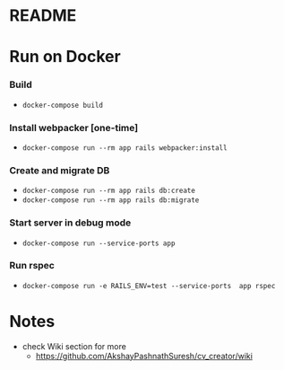 # README


# Run on Docker
### Build 
  - `docker-compose build`

### Install webpacker [one-time]
  - `docker-compose run --rm app rails webpacker:install`

### Create and migrate DB
  - `docker-compose run --rm app rails db:create`
  - `docker-compose run --rm app rails db:migrate`

### Start server in debug mode
  - `docker-compose run --service-ports app`

### Run rspec
- `docker-compose run -e RAILS_ENV=test --service-ports  app rspec`


# Notes
  - check Wiki section for more
    - https://github.com/AkshayPashnathSuresh/cv_creator/wiki
